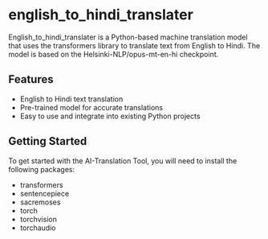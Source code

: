 # english_to_hindi_translater
English_to_hindi_translater  is a Python-based machine translation model that uses the transformers library to translate text from English to Hindi. The model is based on the Helsinki-NLP/opus-mt-en-hi checkpoint.

## Features

- English to Hindi text translation
- Pre-trained model for accurate translations
- Easy to use and integrate into existing Python projects

## Getting Started

To get started with the AI-Translation Tool, you will need to install the following packages:

- transformers
- sentencepiece
- sacremoses
- torch
- torchvision
- torchaudio
